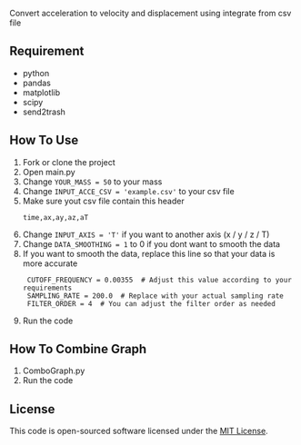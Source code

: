 Convert acceleration to velocity and displacement using integrate from csv file

## Requirement
- python
- pandas
- matplotlib
- scipy
- send2trash

## How To Use
1. Fork or clone the project
2. Open main.py
3. Change `YOUR_MASS = 50` to your mass
4. Change `INPUT_ACCE_CSV = 'example.csv'` to your csv file
5. Make sure yout csv file contain this header
   ```
   time,ax,ay,az,aT
6. Change `INPUT_AXIS = 'T'` if you want to another axis (x / y / z / T)
7. Change `DATA_SMOOTHING = 1` to 0 if you dont want to smooth the data
8. If you want to smooth the data, replace this line so that your data is more accurate
   ```
    CUTOFF_FREQUENCY = 0.00355  # Adjust this value according to your requirements
    SAMPLING_RATE = 200.0  # Replace with your actual sampling rate
    FILTER_ORDER = 4  # You can adjust the filter order as needed
   ```
9. Run the code

## How To Combine Graph
1. ComboGraph.py
2. Run the code

## License
This code is open-sourced software licensed under the [MIT License](https://opensource.org/licenses/MIT).

